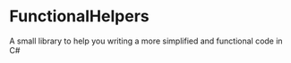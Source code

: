 # FunctionalHelpers
A small library to help you writing a more simplified and functional code in C#
